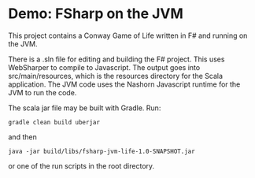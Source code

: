# Demo: FSharp on the JVM

This project contains a Conway Game of Life written in F#
and running on the JVM.

There is a .sln file for editing and building the F# project.
This uses WebSharper to compile to Javascript. The output
goes into src/main/resources, which is the resources directory
for the Scala application. The JVM code uses the Nashorn
Javascript runtime for the JVM to run the code.

The scala jar file may be built with Gradle. Run:

    gradle clean build uberjar

and then

    java -jar build/libs/fsharp-jvm-life-1.0-SNAPSHOT.jar

or one of the run scripts in the root directory.
